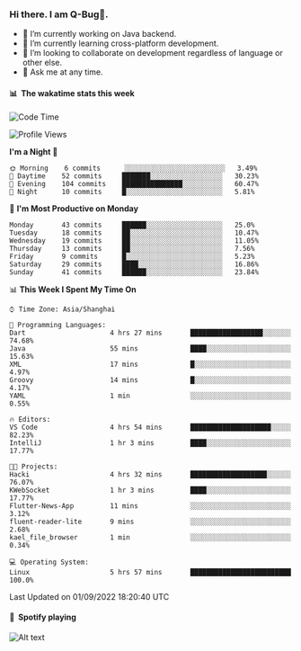 ### Hi there. I am Q-Bug🐞.

- 🔭 I’m currently working on Java backend.
- 🌱 I’m currently learning cross-platform development.
- 👯 I’m looking to collaborate on development regardless of language or other else.
- 💬 Ask me at any time.

#### 📊 &nbsp;**The wakatime stats this week**  
<!--START_SECTION:waka-->
![Code Time](http://img.shields.io/badge/Code%20Time-11%20hrs%207%20mins-blue)

![Profile Views](http://img.shields.io/badge/Profile%20Views-0-blue)

**I'm a Night 🦉** 

```text
🌞 Morning    6 commits      ░░░░░░░░░░░░░░░░░░░░░░░░░   3.49% 
🌆 Daytime    52 commits     ███████░░░░░░░░░░░░░░░░░░   30.23% 
🌃 Evening    104 commits    ███████████████░░░░░░░░░░   60.47% 
🌙 Night      10 commits     █░░░░░░░░░░░░░░░░░░░░░░░░   5.81%

```
📅 **I'm Most Productive on Monday** 

```text
Monday       43 commits     ██████░░░░░░░░░░░░░░░░░░░   25.0% 
Tuesday      18 commits     ██░░░░░░░░░░░░░░░░░░░░░░░   10.47% 
Wednesday    19 commits     ██░░░░░░░░░░░░░░░░░░░░░░░   11.05% 
Thursday     13 commits     ██░░░░░░░░░░░░░░░░░░░░░░░   7.56% 
Friday       9 commits      █░░░░░░░░░░░░░░░░░░░░░░░░   5.23% 
Saturday     29 commits     ████░░░░░░░░░░░░░░░░░░░░░   16.86% 
Sunday       41 commits     ██████░░░░░░░░░░░░░░░░░░░   23.84%

```


📊 **This Week I Spent My Time On** 

```text
⌚︎ Time Zone: Asia/Shanghai

💬 Programming Languages: 
Dart                     4 hrs 27 mins       ██████████████████░░░░░░░   74.68% 
Java                     55 mins             ████░░░░░░░░░░░░░░░░░░░░░   15.63% 
XML                      17 mins             █░░░░░░░░░░░░░░░░░░░░░░░░   4.97% 
Groovy                   14 mins             █░░░░░░░░░░░░░░░░░░░░░░░░   4.17% 
YAML                     1 min               ░░░░░░░░░░░░░░░░░░░░░░░░░   0.55%

🔥 Editors: 
VS Code                  4 hrs 54 mins       ████████████████████░░░░░   82.23% 
IntelliJ                 1 hr 3 mins         ████░░░░░░░░░░░░░░░░░░░░░   17.77%

🐱‍💻 Projects: 
Hacki                    4 hrs 32 mins       ███████████████████░░░░░░   76.07% 
KWebSocket               1 hr 3 mins         ████░░░░░░░░░░░░░░░░░░░░░   17.77% 
Flutter-News-App         11 mins             ░░░░░░░░░░░░░░░░░░░░░░░░░   3.12% 
fluent-reader-lite       9 mins              ░░░░░░░░░░░░░░░░░░░░░░░░░   2.68% 
kael_file_browser        1 min               ░░░░░░░░░░░░░░░░░░░░░░░░░   0.34%

💻 Operating System: 
Linux                    5 hrs 57 mins       █████████████████████████   100.0%

```


 Last Updated on 01/09/2022 18:20:40 UTC
<!--END_SECTION:waka-->

#### 🎵 &nbsp;**Spotify playing**  
![Alt text](https://spotify-recently-played-readme.vercel.app/api?user=e5y1o4x7kdt9kf2blu4wvmb4s&unique={true|1|on|yes})
